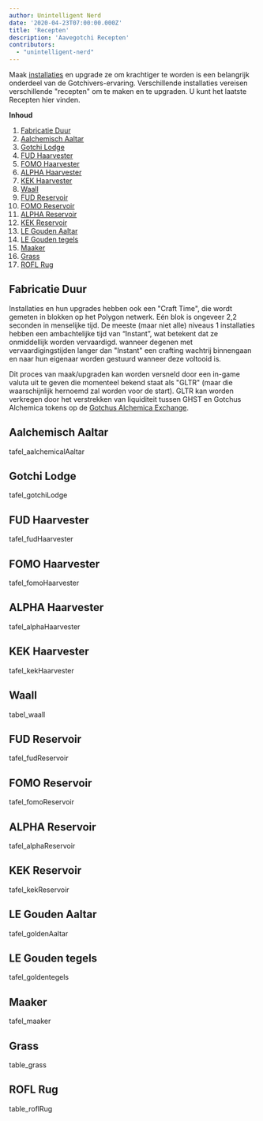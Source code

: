 ```yaml
---
author: Unintelligent Nerd
date: '2020-04-23T07:00:00.000Z'
title: 'Recepten'
description: 'Aavegotchi Recepten'
contributors:
  - "unintelligent-nerd"
---
```


Maak [installaties](/gotchiverse#building-on-realm-parcels) en upgrade ze om krachtiger te worden is een belangrijk onderdeel van de Gotchivers-ervaring. Verschillende installaties vereisen verschillende "recepten" om te maken en te upgraden. U kunt het laatste Recepten hier vinden.

<div class="contentsBox">

**Inhoud**

<ol>
<li><a href=#crafting-duration>Fabricatie Duur</a></li>
<li><a href=#aalchemical-aaltar>Aalchemisch Aaltar</a></li>
<li><a href=#gotchi-lodge>Gotchi Lodge</a></li>
<li><a href=#fud-haarvester>FUD Haarvester</a></li>
<li><a href=#fomo-haarvester>FOMO Haarvester</a></li>
<li><a href=#alpha-haarvester>ALPHA Haarvester</a></li>
<li><a href=#kek-haarvester>KEK Haarvester</a></li>
<li><a href=#waall>Waall</a></li>
<li><a href=#fud-reservoir>FUD Reservoir</a></li>
<li><a href=#fomo-reservoir>FOMO Reservoir</a></li>
<li><a href=#alpha-reservoir>ALPHA Reservoir</a></li>
<li><a href=#kek-reservoir>KEK Reservoir</a></li>
<li><a href=#le-golden-aaltar>LE Gouden Aaltar</a></li>
<li><a href=#le-golden-tiles>LE Gouden tegels</a></li>
<li><a href=#maaker>Maaker</a></li>
<li><a href=#grass>Grass</a></li>
<li><a href=#rofl-rug>ROFL Rug</a></li>
</ol>

</div>

## Fabricatie Duur

Installaties en hun upgrades hebben ook een "Craft Time", die wordt gemeten in blokken op het Polygon netwerk. Eén blok is ongeveer 2,2 seconden in menselijke tijd. De meeste (maar niet alle) niveaus 1 installaties hebben een ambachtelijke tijd van “Instant”, wat betekent dat ze onmiddellijk worden vervaardigd. wanneer degenen met vervaardigingstijden langer dan "Instant" een crafting wachtrij binnengaan en naar hun eigenaar worden gestuurd wanneer deze voltooid is.

Dit proces van maak/upgraden kan worden versneld door een in-game valuta uit te geven die momenteel bekend staat als "GLTR" (maar die waarschijnlijk hernoemd zal worden voor de start). GLTR kan worden verkregen door het verstrekken van liquiditeit tussen GHST en Gotchus Alchemica tokens op de [Gotchus Alchemica Exchange](/gotchus-alchemica-exchange).

## Aalchemisch Aaltar

tafel_aalchemicalAaltar

## Gotchi Lodge

tafel_gotchiLodge

## FUD Haarvester

tafel_fudHaarvester

## FOMO Haarvester

tafel_fomoHaarvester

## ALPHA Haarvester

tafel_alphaHaarvester

## KEK Haarvester

tafel_kekHaarvester

## Waall

tabel_waall

## FUD Reservoir

tafel_fudReservoir

## FOMO Reservoir

tafel_fomoReservoir

## ALPHA Reservoir

tafel_alphaReservoir

## KEK Reservoir

tafel_kekReservoir

## LE Gouden Aaltar

tafel_goldenAaltar

## LE Gouden tegels

tafel_goldentegels

## Maaker

tafel_maaker

## Grass

table_grass

## ROFL Rug

table_roflRug